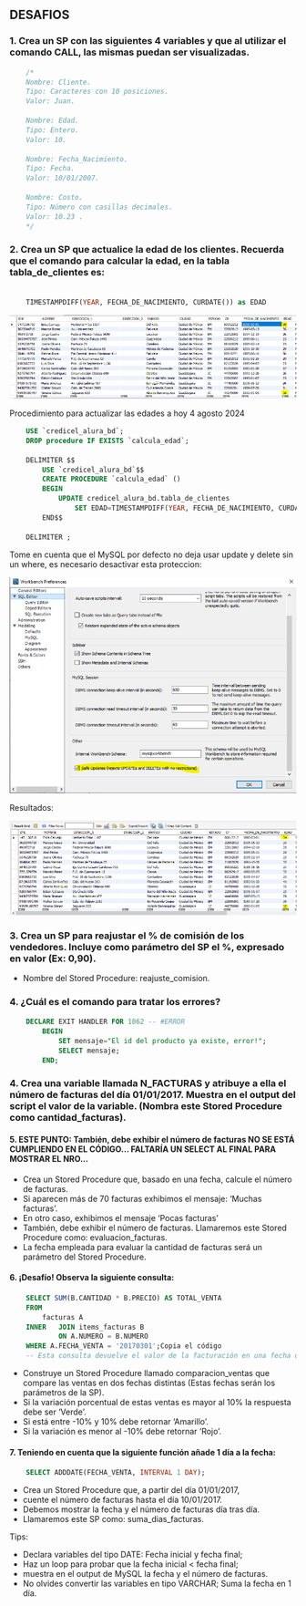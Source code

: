 ## DESAFIOS

### 1. Crea un SP con las siguientes 4 variables y que al utilizar el comando CALL, las mismas puedan ser visualizadas.

```sql
    /*
    Nombre: Cliente. 
    Tipo: Caracteres con 10 posiciones. 
    Valor: Juan.

    Nombre: Edad. 
    Tipo: Entero. 
    Valor: 10.

    Nombre: Fecha_Nacimiento. 
    Tipo: Fecha. 
    Valor: 10/01/2007.

    Nombre: Costo. 
    Tipo: Número con casillas decimales. 
    Valor: 10.23 .
    */

```


### 2. Crea un SP que actualice la edad de los clientes. Recuerda que el comando para calcular la edad, en la tabla tabla_de_clientes es:

```sql

    TIMESTAMPDIFF(YEAR, FECHA_DE_NACIMIENTO, CURDATE()) as EDAD
```

![Edades en BD](/imagenes/desafios/edades_bd.png)


Procedimiento para actualizar las edades a hoy 4 agosto 2024

```sql
    USE `credicel_alura_bd`;
    DROP procedure IF EXISTS `calcula_edad`;

    DELIMITER $$
        USE `credicel_alura_bd`$$
        CREATE PROCEDURE `calcula_edad` ()
        BEGIN
            UPDATE credicel_alura_bd.tabla_de_clientes
                SET EDAD=TIMESTAMPDIFF(YEAR, FECHA_DE_NACIMIENTO, CURDATE());
        END$$

    DELIMITER ;
```

Tome en cuenta que el MySQL por defecto no deja usar update y delete sin un where, es necesario desactivar esta proteccion:

![Desactivar Safe Mode](/imagenes/desafios/desactivar_safe_mode.png)

Resultados:

![Resultados Edad](/imagenes/desafios/resultados_edad.png)


### 3. Crea un SP para reajustar el % de comisión de los vendedores. Incluye como parámetro del SP el %, expresado en valor (Ex: 0,90).

- Nombre del Stored Procedure: reajuste_comision.



### 4. ¿Cuál es el comando para tratar los errores?

```SQL
    DECLARE EXIT HANDLER FOR 1062 -- #ERROR
		BEGIN
			SET mensaje="El id del producto ya existe, error!";
            SELECT mensaje;
        END;
```


### 4. Crea una variable llamada N_FACTURAS y atribuye a ella el número de facturas del día 01/01/2017. Muestra en el output del script el valor de la variable. (Nombra este Stored Procedure como cantidad_facturas).




#### 5. ESTE PUNTO: También, debe exhibir el número de facturas NO SE ESTÁ CUMPLIENDO EN EL CÓDIGO... FALTARÍA UN SELECT AL FINAL PARA MOSTRAR EL NRO...

- Crea un Stored Procedure que, basado en una fecha, calcule el número de facturas. 
- Si aparecen más de 70 facturas exhibimos el mensaje: ‘Muchas facturas’. 
- En otro caso, exhibimos el mensaje ‘Pocas facturas’
- También, debe exhibir el número de facturas. Llamaremos este Stored Procedure como: evaluacion_facturas.
- La fecha empleada para evaluar la cantidad de facturas será un parámetro del Stored Procedure.






#### 6. ¡Desafío! Observa la siguiente consulta:

```sql
    SELECT SUM(B.CANTIDAD * B.PRECIO) AS TOTAL_VENTA 
    FROM 
        facturas A 
    INNER   JOIN items_facturas B
            ON A.NUMERO = B.NUMERO
    WHERE A.FECHA_VENTA = '20170301';Copia el código
    -- Esta consulta devuelve el valor de la facturación en una fecha determinada.
```

- Construye un Stored Procedure llamado comparacion_ventas que compare las ventas en dos fechas distintas (Estas fechas serán los parámetros de la SP). 
- Si la variación porcentual de estas ventas es mayor al 10% la respuesta debe ser ‘Verde’. 
- Si está entre -10% y 10% debe retornar ‘Amarillo’. 
- Si la variación es menor al -10% debe retornar ‘Rojo’.




#### 7. Teniendo en cuenta que la siguiente función añade 1 día a la fecha:

```sql
    SELECT ADDDATE(FECHA_VENTA, INTERVAL 1 DAY);
```

- Crea un Stored Procedure que, a partir del día 01/01/2017, 
- cuente el número de facturas hasta el día 10/01/2017. 
- Debemos mostrar la fecha y el número de facturas día tras día. 
- Llamaremos este SP como: suma_dias_facturas.

Tips:

- Declara variables del tipo DATE: Fecha inicial y fecha final; 
- Haz un loop para probar que la fecha inicial < fecha final; 
- muestra en el output de MySQL la fecha y el número de facturas.
- No olvides convertir las variables en tipo VARCHAR; Suma la fecha en 1 día.